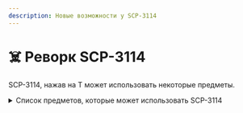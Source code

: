 ```yaml
---
description: Новые возможности у SCP-3114
---
```


# ☠️ Реворк SCP-3114

SCP-3114, нажав на T может использовать некоторые предметы.

<details>

<summary>Список предметов, которые может использовать SCP-3114</summary>

* Все хилки, включая SCP-500
* Все гранаты, включая кастомные
* [**C4**](https://zona-228-ru.gitbook.io/edryon-baton/kniga-plaginov/kastomnye-predmety/obychnye-predmety/c4)

</details>

